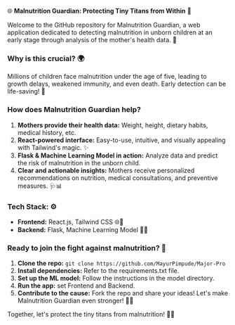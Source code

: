 🌐 **Malnutrition Guardian: Protecting Tiny Titans from Within** 🤰

Welcome to the GitHub repository for Malnutrition Guardian, a web application dedicated to detecting malnutrition in unborn children at an early stage through analysis of the mother's health data. 🚀

### Why is this crucial? 🌍

Millions of children face malnutrition under the age of five, leading to growth delays, weakened immunity, and even death. Early detection can be life-saving! 💪

### How does Malnutrition Guardian help? ️

1. **Mothers provide their health data:** Weight, height, dietary habits, medical history, etc.
2. **React-powered interface:** Easy-to-use, intuitive, and visually appealing with Tailwind's magic. ✨
3. **Flask & Machine Learning Model in action:** Analyze data and predict the risk of malnutrition in the unborn child.
4. **Clear and actionable insights:** Mothers receive personalized recommendations on nutrition, medical consultations, and preventive measures. 🩺📊

### Tech Stack: ⚙️

- **Frontend:** React.js, Tailwind CSS 🌐💅
- **Backend:** Flask, Machine Learning Model 🐍🧠

### Ready to join the fight against malnutrition? 🤝

1. **Clone the repo:** `git clone https://github.com/MayurPimpude/Major-Pro`
2. **Install dependencies:** Refer to the requirements.txt file.
3. **Set up the ML model:** Follow the instructions in the model directory.
4. **Run the app:** set Frontend and Backend.
5. **Contribute to the cause:** Fork the repo and share your ideas! Let's make Malnutrition Guardian even stronger! 💪🌈

Together, let's protect the tiny titans from malnutrition! 🤰🌟
